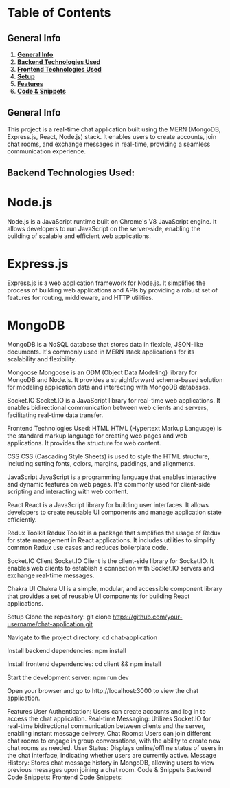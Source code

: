 # Table of Contents

## General Info
1. [**General Info**](#general-info)
2. [**Backend Technologies Used**](#backend-technology-used)
3. [**Frontend Technologies Used**](#frontend-techlogy-used)
4. [**Setup**](#setup)
5. [**Features**](#features) 
6. [**Code & Snippets**](#CodeSnippets)
   
## General Info
This project is a real-time chat application built using the MERN (MongoDB, Express.js, React, Node.js) stack. It enables users to create accounts, join chat rooms, and exchange messages in real-time, providing a seamless communication experience.

## Backend Technologies Used:
# Node.js
Node.js is a JavaScript runtime built on Chrome's V8 JavaScript engine. It allows developers to run JavaScript on the server-side, enabling the building of scalable and efficient web applications.

# Express.js
Express.js is a web application framework for Node.js. It simplifies the process of building web applications and APIs by providing a robust set of features for routing, middleware, and HTTP utilities.

# MongoDB
MongoDB is a NoSQL database that stores data in flexible, JSON-like documents. It's commonly used in MERN stack applications for its scalability and flexibility.

Mongoose
Mongoose is an ODM (Object Data Modeling) library for MongoDB and Node.js. It provides a straightforward schema-based solution for modeling application data and interacting with MongoDB databases.

Socket.IO
Socket.IO is a JavaScript library for real-time web applications. It enables bidirectional communication between web clients and servers, facilitating real-time data transfer.

Frontend Technologies Used:
HTML
HTML (Hypertext Markup Language) is the standard markup language for creating web pages and web applications. It provides the structure for web content.

CSS
CSS (Cascading Style Sheets) is used to style the HTML structure, including setting fonts, colors, margins, paddings, and alignments.

JavaScript
JavaScript is a programming language that enables interactive and dynamic features on web pages. It's commonly used for client-side scripting and interacting with web content.

React
React is a JavaScript library for building user interfaces. It allows developers to create reusable UI components and manage application state efficiently.

Redux Toolkit
Redux Toolkit is a package that simplifies the usage of Redux for state management in React applications. It includes utilities to simplify common Redux use cases and reduces boilerplate code.

Socket.IO Client
Socket.IO Client is the client-side library for Socket.IO. It enables web clients to establish a connection with Socket.IO servers and exchange real-time messages.

Chakra UI
Chakra UI is a simple, modular, and accessible component library that provides a set of reusable UI components for building React applications.

Setup
Clone the repository: git clone https://github.com/your-username/chat-application.git

Navigate to the project directory: cd chat-application

Install backend dependencies: npm install

Install frontend dependencies: cd client && npm install

Start the development server: npm run dev

Open your browser and go to http://localhost:3000 to view the chat application.

Features
User Authentication: Users can create accounts and log in to access the chat application.
Real-time Messaging: Utilizes Socket.IO for real-time bidirectional communication between clients and the server, enabling instant message delivery.
Chat Rooms: Users can join different chat rooms to engage in group conversations, with the ability to create new chat rooms as needed.
User Status: Displays online/offline status of users in the chat interface, indicating whether users are currently active.
Message History: Stores chat message history in MongoDB, allowing users to view previous messages upon joining a chat room.
Code & Snippets
Backend Code Snippets:
Frontend Code Snippets:
